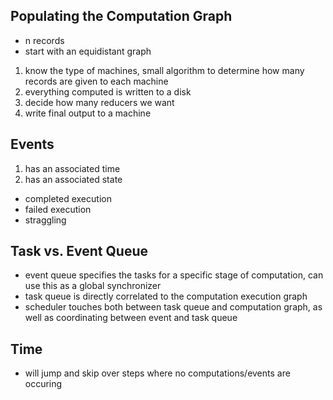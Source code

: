 ## Populating the Computation Graph

- n records
- start with an equidistant graph

1. know the type of machines, small algorithm to determine how many records are given to each machine
2. everything computed is written to a disk
3. decide how many reducers we want 
4. write final output to a machine

## Events

1. has an associated time
2. has an associated state
- completed execution
- failed execution
- straggling

## Task vs. Event Queue
- event queue specifies the tasks for a specific stage of computation, can use this as a global synchronizer
- task queue is directly correlated to the computation execution graph
- scheduler touches both between task queue and computation graph, as well as coordinating between event and task queue

## Time
- will jump and skip over steps where no computations/events are occuring
